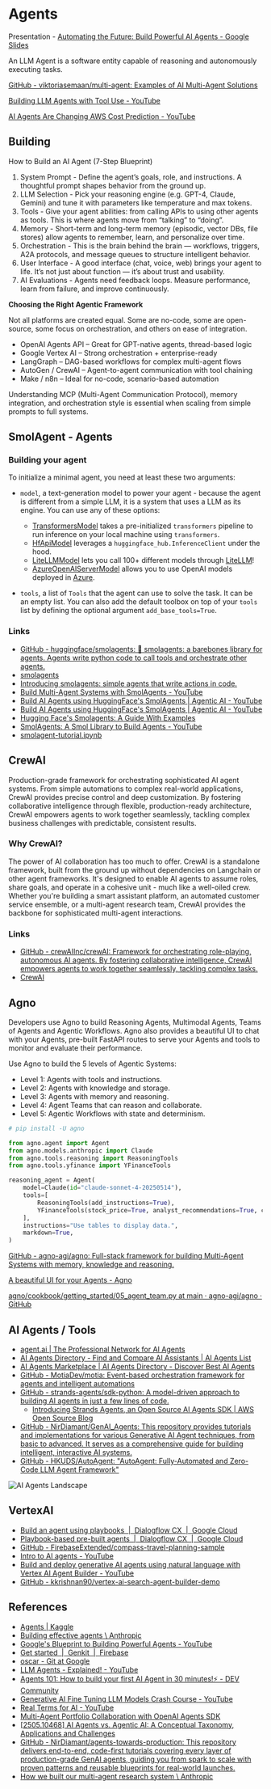 # Agents

Presentation - [Automating the Future: Build Powerful AI Agents - Google Slides](https://docs.google.com/presentation/d/1nRNP7h89k-8FTCP2kMSMbAa0zIJ6r0COm7voa1JT6Sc/edit?usp=sharing)

An LLM Agent is a software entity capable of reasoning and autonomously executing tasks.

[GitHub - viktoriasemaan/multi-agent: Examples of AI Multi-Agent Solutions](https://github.com/viktoriasemaan/multi-agent)

[Building LLM Agents with Tool Use - YouTube](https://youtu.be/5drn2DO7gNY)

[AI Agents Are Changing AWS Cost Prediction - YouTube](https://youtu.be/_cjuQlc62uc)

## Building

How to Build an AI Agent (7-Step Blueprint)

1. System Prompt - Define the agent’s goals, role, and instructions. A thoughtful prompt shapes behavior from the ground up.
2. LLM Selection - Pick your reasoning engine (e.g. GPT-4, Claude, Gemini) and tune it with parameters like temperature and max tokens.
3. Tools - Give your agent abilities: from calling APIs to using other agents as tools. This is where agents move from “talking” to “doing”.
4. Memory - Short-term and long-term memory (episodic, vector DBs, file stores) allow agents to remember, learn, and personalize over time.
5. Orchestration - This is the brain behind the brain — workflows, triggers, A2A protocols, and message queues to structure intelligent behavior.
6. User Interface - A good interface (chat, voice, web) brings your agent to life. It’s not just about function — it’s about trust and usability.
7. AI Evaluations - Agents need feedback loops. Measure performance, learn from failure, and improve continuously.

**Choosing the Right Agentic Framework**

Not all platforms are created equal. Some are no-code, some are open-source, some focus on orchestration, and others on ease of integration.

- OpenAI Agents API – Great for GPT-native agents, thread-based logic
- Google Vertex AI – Strong orchestration + enterprise-ready
- LangGraph – DAG-based workflows for complex multi-agent flows
- AutoGen / CrewAI – Agent-to-agent communication with tool chaining
- Make / n8n – Ideal for no-code, scenario-based automation

Understanding MCP (Multi-Agent Communication Protocol), memory integration, and orchestration style is essential when scaling from simple prompts to full systems.

## SmolAgent - Agents

### Building your agent

To initialize a minimal agent, you need at least these two arguments:

- `model`, a text-generation model to power your agent - because the agent is different from a simple LLM, it is a system that uses a LLM as its engine. You can use any of these options:

    - [TransformersModel](https://huggingface.co/docs/smolagents/v1.5.1/en/reference/agents#smolagents.TransformersModel) takes a pre-initialized `transformers` pipeline to run inference on your local machine using `transformers`.
    - [HfApiModel](https://huggingface.co/docs/smolagents/v1.5.1/en/reference/agents#smolagents.HfApiModel) leverages a `huggingface_hub.InferenceClient` under the hood.
    - [LiteLLMModel](https://huggingface.co/docs/smolagents/v1.5.1/en/reference/agents#smolagents.LiteLLMModel) lets you call 100+ different models through [LiteLLM](https://docs.litellm.ai/)!
    - [AzureOpenAIServerModel](https://huggingface.co/docs/smolagents/v1.5.1/en/reference/agents#smolagents.AzureOpenAIServerModel) allows you to use OpenAI models deployed in [Azure](https://azure.microsoft.com/en-us/products/ai-services/openai-service).
- `tools`, a list of `Tools` that the agent can use to solve the task. It can be an empty list. You can also add the default toolbox on top of your `tools` list by defining the optional argument `add_base_tools=True`.

### Links

- [GitHub - huggingface/smolagents: 🤗 smolagents: a barebones library for agents. Agents write python code to call tools and orchestrate other agents.](https://github.com/huggingface/smolagents)
- [smolagents](https://huggingface.co/docs/smolagents/en/index)
- [Introducing smolagents: simple agents that write actions in code.](https://huggingface.co/blog/smolagents)
- [Build Multi-Agent Systems with SmolAgents - YouTube](https://www.youtube.com/watch?v=uzskhpH5fvo)
- [Build AI Agents using HuggingFace's SmolAgents \| Agentic AI - YouTube](https://www.youtube.com/watch?v=VSm5-CX4QaM)
- [Build AI Agents using HuggingFace's SmolAgents \| Agentic AI - YouTube](https://www.youtube.com/watch?v=VSm5-CX4QaM)
- [Hugging Face's Smolagents: A Guide With Examples](https://www.datacamp.com/tutorial/smolagents)
- [SmolAgents: A Smol Library to Build Agents - YouTube](https://www.youtube.com/watch?v=icRKf_Mvmt8)
- [smolagent-tutorial.ipynb](https://colab.research.google.com/drive/1A03Qt_B0k8U-NPjcvkyJVX_Ch-9955ul?usp=sharing)

## CrewAI

Production-grade framework for orchestrating sophisticated AI agent systems. From simple automations to complex real-world applications, CrewAI provides precise control and deep customization. By fostering collaborative intelligence through flexible, production-ready architecture, CrewAI empowers agents to work together seamlessly, tackling complex business challenges with predictable, consistent results.

### Why CrewAI?

The power of AI collaboration has too much to offer. CrewAI is a standalone framework, built from the ground up without dependencies on Langchain or other agent frameworks. It's designed to enable AI agents to assume roles, share goals, and operate in a cohesive unit - much like a well-oiled crew. Whether you're building a smart assistant platform, an automated customer service ensemble, or a multi-agent research team, CrewAI provides the backbone for sophisticated multi-agent interactions.

### Links

- [GitHub - crewAIInc/crewAI: Framework for orchestrating role-playing, autonomous AI agents. By fostering collaborative intelligence, CrewAI empowers agents to work together seamlessly, tackling complex tasks.](https://github.com/crewAIInc/crewAI)
- [CrewAI](https://www.crewai.com/)

## Agno

Developers use Agno to build Reasoning Agents, Multimodal Agents, Teams of Agents and Agentic Workflows. Agno also provides a beautiful UI to chat with your Agents, pre-built FastAPI routes to serve your Agents and tools to monitor and evaluate their performance.

Use Agno to build the 5 levels of Agentic Systems:

- Level 1: Agents with tools and instructions.
- Level 2: Agents with knowledge and storage.
- Level 3: Agents with memory and reasoning.
- Level 4: Agent Teams that can reason and collaborate.
- Level 5: Agentic Workflows with state and determinism.

```python
# pip install -U agno

from agno.agent import Agent
from agno.models.anthropic import Claude
from agno.tools.reasoning import ReasoningTools
from agno.tools.yfinance import YFinanceTools

reasoning_agent = Agent(
    model=Claude(id="claude-sonnet-4-20250514"),
    tools=[
        ReasoningTools(add_instructions=True),
        YFinanceTools(stock_price=True, analyst_recommendations=True, company_info=True, company_news=True),
    ],
    instructions="Use tables to display data.",
    markdown=True,
)
```

[GitHub - agno-agi/agno: Full-stack framework for building Multi-Agent Systems with memory, knowledge and reasoning.](https://github.com/agno-agi/agno)

[A beautiful UI for your Agents - Agno](https://docs.agno.com/agent-ui/introduction)

[agno/cookbook/getting\_started/05\_agent\_team.py at main · agno-agi/agno · GitHub](https://github.com/agno-agi/agno/blob/main/cookbook/getting_started/05_agent_team.py)

## AI Agents / Tools

- [agent.ai \| The Professional Network for AI Agents](https://agent.ai/agents)
- [AI Agents Directory - Find and Compare AI Assistants \| AI Agents List](https://aiagentslist.com/)
- [AI Agents Marketplace \| AI Agents Directory - Discover Best AI Agents](https://aiagentsdirectory.com/)
- [GitHub - MotiaDev/motia: Event-based orchestration framework for agents and intelligent automations](https://github.com/MotiaDev/motia)
- [GitHub - strands-agents/sdk-python: A model-driven approach to building AI agents in just a few lines of code.](https://github.com/strands-agents/sdk-python)
	- [Introducing Strands Agents, an Open Source AI Agents SDK \| AWS Open Source Blog](https://aws.amazon.com/blogs/opensource/introducing-strands-agents-an-open-source-ai-agents-sdk/)
- [GitHub - NirDiamant/GenAI\_Agents: This repository provides tutorials and implementations for various Generative AI Agent techniques, from basic to advanced. It serves as a comprehensive guide for building intelligent, interactive AI systems.](https://github.com/NirDiamant/GenAI_Agents)
- [GitHub - HKUDS/AutoAgent: "AutoAgent: Fully-Automated and Zero-Code LLM Agent Framework"](https://github.com/HKUDS/AutoAgent)

![AI Agents Landscape](../../media/Pasted%20image%2020250114143214.jpg)

## VertexAI

- [Build an agent using playbooks  \|  Dialogflow CX  \|  Google Cloud](https://cloud.google.com/dialogflow/cx/docs/quick/build-agent-playbook)
- [Playbook-based pre-built agents  \|  Dialogflow CX  \|  Google Cloud](https://cloud.google.com/dialogflow/cx/docs/concept/playbook/prebuilt)
- [GitHub - FirebaseExtended/compass-travel-planning-sample](https://github.com/FirebaseExtended/compass-travel-planning-sample)
- [Intro to AI agents - YouTube](https://www.youtube.com/watch?v=ZZ2QUCePgYw)
- [Build and deploy generative AI agents using natural language with Vertex AI Agent Builder - YouTube](https://www.youtube.com/watch?v=GCmGxBl3RLY)
- [GitHub - kkrishnan90/vertex-ai-search-agent-builder-demo](https://github.com/kkrishnan90/vertex-ai-search-agent-builder-demo)

## References

- [Agents \| Kaggle](https://www.kaggle.com/whitepaper-agents)
- [Building effective agents \\ Anthropic](https://www.anthropic.com/research/building-effective-agents)
- [Google's Blueprint to Building Powerful Agents - YouTube](https://www.youtube.com/watch?v=Z8vTgJkwyA0)
- [Get started  \|  Genkit  \|  Firebase](https://firebase.google.com/docs/genkit/get-started)
- [oscar - Git at Google](https://go.googlesource.com/oscar/)
- [LLM Agents - Explained! - YouTube](https://www.youtube.com/watch?v=5CLNoPiMbUc)
- [Agents 101: How to build your first AI Agent in 30 minutes!⚡️ - DEV Community](https://dev.to/copilotkit/agents-101-how-to-build-your-first-ai-agent-in-30-minutes-1042)
- [Generative AI Fine Tuning LLM Models Crash Course - YouTube](https://youtu.be/t-0s_2uZZU0)
- [Real Terms for AI - YouTube](https://www.youtube.com/playlist?list=PLIivdWyY5sqLvGdVLJZh2EMax97_T-OIB)
- [Multi-Agent Portfolio Collaboration with OpenAI Agents SDK](https://cookbook.openai.com/examples/agents_sdk/multi-agent-portfolio-collaboration/multi_agent_portfolio_collaboration)
- [\[2505.10468\] AI Agents vs. Agentic AI: A Conceptual Taxonomy, Applications and Challenges](https://arxiv.org/abs/2505.10468)
- [GitHub - NirDiamant/agents-towards-production: This repository delivers end-to-end, code-first tutorials covering every layer of production-grade GenAI agents, guiding you from spark to scale with proven patterns and reusable blueprints for real-world launches.](https://github.com/NirDiamant/agents-towards-production)
- [How we built our multi-agent research system \\ Anthropic](https://www.anthropic.com/engineering/built-multi-agent-research-system)
